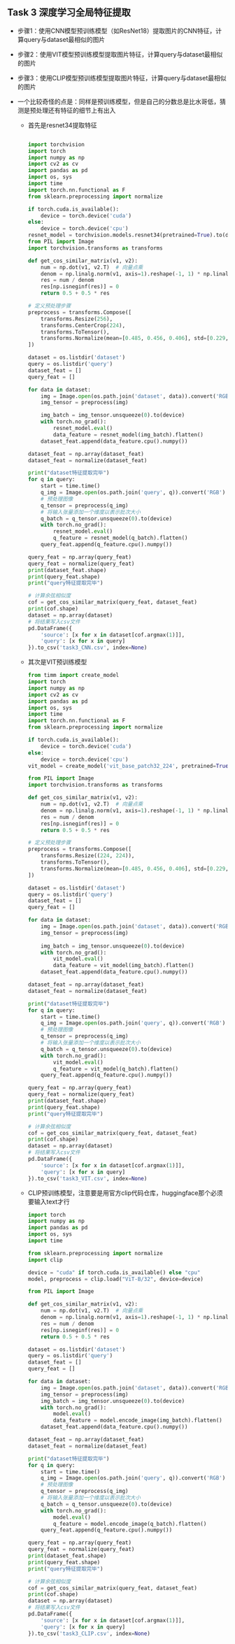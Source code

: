 ## Task 3 深度学习全局特征提取
- 步骤1：使用CNN模型预训练模型（如ResNet18）提取图片的CNN特征，计算query与dataset最相似的图片
- 步骤2：使用VIT模型预训练模型提取图片特征，计算query与dataset最相似的图片
- 步骤3：使用CLIP模型预训练模型提取图片特征，计算query与dataset最相似的图片
- 一个比较奇怪的点是：同样是预训练模型，但是自己的分数总是比水哥低，猜测是预处理还有特征的细节上有出入

  * 首先是resnet34提取特征

    ```python

    import torchvision
    import torch
    import numpy as np
    import cv2 as cv
    import pandas as pd
    import os, sys
    import time
    import torch.nn.functional as F
    from sklearn.preprocessing import normalize

    if torch.cuda.is_available():
        device = torch.device('cuda')
    else:
        device = torch.device('cpu')
    resnet_model = torchvision.models.resnet34(pretrained=True).to(device)
    from PIL import Image
    import torchvision.transforms as transforms

    def get_cos_similar_matrix(v1, v2):
        num = np.dot(v1, v2.T)  # 向量点乘
        denom = np.linalg.norm(v1, axis=1).reshape(-1, 1) * np.linalg.norm(v2, axis=1)  # 求模长的乘积
        res = num / denom
        res[np.isneginf(res)] = 0
        return 0.5 + 0.5 * res

    # 定义预处理步骤
    preprocess = transforms.Compose([
        transforms.Resize(256),
        transforms.CenterCrop(224),
        transforms.ToTensor(),
        transforms.Normalize(mean=[0.485, 0.456, 0.406], std=[0.229, 0.224, 0.225])
    ])

    dataset = os.listdir('dataset')
    query = os.listdir('query')
    dataset_feat = []
    query_feat = []

    for data in dataset:
        img = Image.open(os.path.join('dataset', data)).convert('RGB')
        img_tensor = preprocess(img)

        img_batch = img_tensor.unsqueeze(0).to(device)
        with torch.no_grad():
            resnet_model.eval()
            data_feature = resnet_model(img_batch).flatten()
        dataset_feat.append(data_feature.cpu().numpy())

    dataset_feat = np.array(dataset_feat)
    dataset_feat = normalize(dataset_feat)

    print("dataset特征提取完毕")
    for q in query:
        start = time.time()
        q_img = Image.open(os.path.join('query', q)).convert('RGB')
        # 预处理图像
        q_tensor = preprocess(q_img)
        # 将输入张量添加一个维度以表示批次大小
        q_batch = q_tensor.unsqueeze(0).to(device)
        with torch.no_grad():
            resnet_model.eval()
            q_feature = resnet_model(q_batch).flatten()
        query_feat.append(q_feature.cpu().numpy())

    query_feat = np.array(query_feat)
    query_feat = normalize(query_feat)
    print(dataset_feat.shape)
    print(query_feat.shape)
    print("query特征提取完毕")

    # 计算余弦相似度
    cof = get_cos_similar_matrix(query_feat, dataset_feat)
    print(cof.shape)
    dataset = np.array(dataset)
    # 将结果写入csv文件
    pd.DataFrame({
        'source': [x for x in dataset[cof.argmax(1)]],
        'query': [x for x in query]
    }).to_csv('task3_CNN.csv', index=None)


  * 其次是VIT预训练模型
  
    ```python
    from timm import create_model
    import torch
    import numpy as np
    import cv2 as cv
    import pandas as pd
    import os, sys
    import time
    import torch.nn.functional as F
    from sklearn.preprocessing import normalize

    if torch.cuda.is_available():
        device = torch.device('cuda')
    else:
        device = torch.device('cpu')
    vit_model = create_model('vit_base_patch32_224', pretrained=True).to(device)

    from PIL import Image
    import torchvision.transforms as transforms

    def get_cos_similar_matrix(v1, v2):
        num = np.dot(v1, v2.T)  # 向量点乘
        denom = np.linalg.norm(v1, axis=1).reshape(-1, 1) * np.linalg.norm(v2, axis=1)  # 求模长的乘积
        res = num / denom
        res[np.isneginf(res)] = 0
        return 0.5 + 0.5 * res

    # 定义预处理步骤
    preprocess = transforms.Compose([
        transforms.Resize((224, 224)),
        transforms.ToTensor(),
        transforms.Normalize(mean=[0.485, 0.456, 0.406], std=[0.229, 0.224, 0.225])
    ])

    dataset = os.listdir('dataset')
    query = os.listdir('query')
    dataset_feat = []
    query_feat = []

    for data in dataset:
        img = Image.open(os.path.join('dataset', data)).convert('RGB')
        img_tensor = preprocess(img)
        
        img_batch = img_tensor.unsqueeze(0).to(device)
        with torch.no_grad():
            vit_model.eval()
            data_feature = vit_model(img_batch).flatten()
        dataset_feat.append(data_feature.cpu().numpy())

    dataset_feat = np.array(dataset_feat)
    dataset_feat = normalize(dataset_feat)

    print("dataset特征提取完毕")
    for q in query:
        start = time.time()
        q_img = Image.open(os.path.join('query', q)).convert('RGB')
        # 预处理图像
        q_tensor = preprocess(q_img)
        # 将输入张量添加一个维度以表示批次大小
        q_batch = q_tensor.unsqueeze(0).to(device)
        with torch.no_grad():
            vit_model.eval()
            q_feature = vit_model(q_batch).flatten()
        query_feat.append(q_feature.cpu().numpy())

    query_feat = np.array(query_feat)
    query_feat = normalize(query_feat)
    print(dataset_feat.shape)
    print(query_feat.shape)
    print("query特征提取完毕")

    # 计算余弦相似度
    cof = get_cos_similar_matrix(query_feat, dataset_feat)
    print(cof.shape)
    dataset = np.array(dataset)
    # 将结果写入csv文件
    pd.DataFrame({
        'source': [x for x in dataset[cof.argmax(1)]],
        'query': [x for x in query]
    }).to_csv('task3_VIT.csv', index=None)
    
  * CLIP预训练模型，注意要是用官方clip代码仓库，huggingface那个必须要输入text才行
    ```python
    import torch
    import numpy as np
    import pandas as pd
    import os, sys
    import time

    from sklearn.preprocessing import normalize
    import clip

    device = "cuda" if torch.cuda.is_available() else "cpu"
    model, preprocess = clip.load("ViT-B/32", device=device)

    from PIL import Image

    def get_cos_similar_matrix(v1, v2):
        num = np.dot(v1, v2.T)  # 向量点乘
        denom = np.linalg.norm(v1, axis=1).reshape(-1, 1) * np.linalg.norm(v2, axis=1)  # 求模长的乘积
        res = num / denom
        res[np.isneginf(res)] = 0
        return 0.5 + 0.5 * res

    dataset = os.listdir('dataset')
    query = os.listdir('query')
    dataset_feat = []
    query_feat = []

    for data in dataset:
        img = Image.open(os.path.join('dataset', data)).convert('RGB')
        img_tensor = preprocess(img)
        img_batch = img_tensor.unsqueeze(0).to(device)
        with torch.no_grad():
            model.eval()
            data_feature = model.encode_image(img_batch).flatten()
        dataset_feat.append(data_feature.cpu().numpy())

    dataset_feat = np.array(dataset_feat)
    dataset_feat = normalize(dataset_feat)

    print("dataset特征提取完毕")
    for q in query:
        start = time.time()
        q_img = Image.open(os.path.join('query', q)).convert('RGB')
        # 预处理图像
        q_tensor = preprocess(q_img)
        # 将输入张量添加一个维度以表示批次大小
        q_batch = q_tensor.unsqueeze(0).to(device)
        with torch.no_grad():
            model.eval()
            q_feature = model.encode_image(q_batch).flatten()
        query_feat.append(q_feature.cpu().numpy())

    query_feat = np.array(query_feat)
    query_feat = normalize(query_feat)
    print(dataset_feat.shape)
    print(query_feat.shape)
    print("query特征提取完毕")

    # 计算余弦相似度
    cof = get_cos_similar_matrix(query_feat, dataset_feat)
    print(cof.shape)
    dataset = np.array(dataset)
    # 将结果写入csv文件
    pd.DataFrame({
        'source': [x for x in dataset[cof.argmax(1)]],
        'query': [x for x in query]
    }).to_csv('task3_CLIP.csv', index=None)